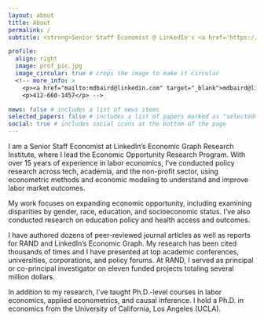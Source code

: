 ```yaml
---
layout: about
title: About
permalink: /
subtitle: <strong>Senior Staff Economist @ LinkedIn's <a href='https://economicgraph.linkedin.com/economic-graph-research-institute'>Economic Graph Research Institute</a></strong>.

profile:
  align: right
  image: prof_pic.jpg
  image_circular: true # crops the image to make it circular
  <!-- more_info: >
    <p><a href="mailto:mdbaird@linkedin.com" target="_blank">mdbaird@linkedin.com</a></p>
    <p>412-660-1457</p> -->

news: false # includes a list of news items
selected_papers: false # includes a list of papers marked as "selected={true}"
social: true # includes social icons at the bottom of the page
---
```


I am a Senior Staff Economist at LinkedIn’s Economic Graph Research Institute, where I lead the Economic Opportunity Research Program. With over 15 years of experience in labor economics, I’ve conducted policy research across tech, academia, and the non-profit sector, using econometric methods and economic modeling to understand and improve labor market outcomes.

My work focuses on expanding economic opportunity, including examining disparities by gender, race, education, and socioeconomic status. I’ve also conducted research on education policy and health access and outcomes.

I have authored dozens of peer-reviewed journal articles as well as reports for RAND and LinkedIn’s Economic Graph. My research has been cited thousands of times and I have presented at top academic conferences, universities, corporations, and policy forums. At RAND, I served as principal or co-principal investigator on eleven funded projects totaling several million dollars.

In addition to my research, I’ve taught Ph.D.-level courses in labor economics, applied econometrics, and causal inference. I hold a Ph.D. in economics from the University of California, Los Angeles (UCLA).
